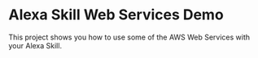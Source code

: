 # Alexa Skill Web Services Demo

This project shows you how to use some of the AWS Web Services with your Alexa Skill.